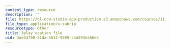 ```yaml
---
content_type: resource
description: ''
file: https://ol-ocw-studio-app-production.s3.amazonaws.com/courses/11-601-introduction-to-environmental-policy-and-planning-fall-2016/3ae43f9051da56129909c4a594ea56e3_St_PAkSBiYs.srt
file_type: application/x-subrip
resourcetype: Other
title: 3play caption file
uid: 3ae43f90-51da-5612-9909-c4a594ea56e3
---
```

